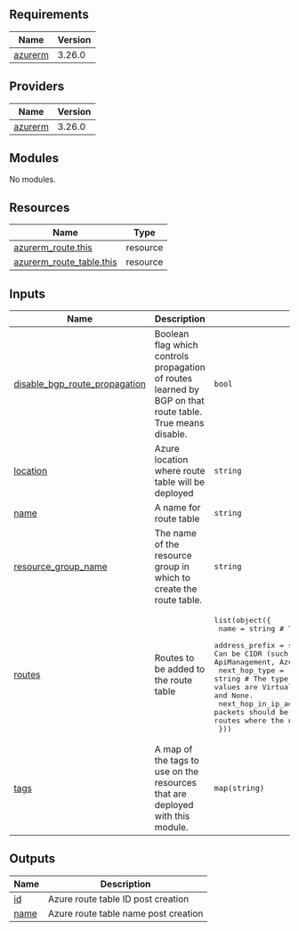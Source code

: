 <!-- BEGIN_TF_DOCS -->
## Requirements

| Name | Version |
|------|---------|
| <a name="requirement_azurerm"></a> [azurerm](#requirement\_azurerm) | 3.26.0 |

## Providers

| Name | Version |
|------|---------|
| <a name="provider_azurerm"></a> [azurerm](#provider\_azurerm) | 3.26.0 |

## Modules

No modules.

## Resources

| Name | Type |
|------|------|
| [azurerm_route.this](https://registry.terraform.io/providers/hashicorp/azurerm/3.26.0/docs/resources/route) | resource |
| [azurerm_route_table.this](https://registry.terraform.io/providers/hashicorp/azurerm/3.26.0/docs/resources/route_table) | resource |

## Inputs

| Name | Description | Type | Default | Required |
|------|-------------|------|---------|:--------:|
| <a name="input_disable_bgp_route_propagation"></a> [disable\_bgp\_route\_propagation](#input\_disable\_bgp\_route\_propagation) | Boolean flag which controls propagation of routes learned by BGP on that route table. True means disable. | `bool` | `false` | no |
| <a name="input_location"></a> [location](#input\_location) | Azure location where route table will be deployed | `string` | n/a | yes |
| <a name="input_name"></a> [name](#input\_name) | A name for route table | `string` | n/a | yes |
| <a name="input_resource_group_name"></a> [resource\_group\_name](#input\_resource\_group\_name) | The name of the resource group in which to create the route table. | `string` | n/a | yes |
| <a name="input_routes"></a> [routes](#input\_routes) | Routes to be added to the route table | <pre>list(object({<br>    name           = string # The name for the route<br>    address_prefix = string # The destination to which the route applies. Can be CIDR (such as 10.1.0.0/16) or Azure Service Tag (such as ApiManagement, AzureBackup or AzureMonitor) format.<br>    next_hop_type  = string # The type of Azure hop the packet should be sent to. Possible values are VirtualNetworkGateway, VnetLocal, Internet, VirtualAppliance and None.<br>    next_hop_in_ip_address = string # Contains the IP address packets should be forwarded to. Next hop values are only allowed in routes where the next hop type is VirtualAppliance.<br>  }))</pre> | `[]` | no |
| <a name="input_tags"></a> [tags](#input\_tags) | A map of the tags to use on the resources that are deployed with this module. | `map(string)` | n/a | yes |

## Outputs

| Name | Description |
|------|-------------|
| <a name="output_id"></a> [id](#output\_id) | Azure route table ID post creation |
| <a name="output_name"></a> [name](#output\_name) | Azure route table name post creation |
<!-- END_TF_DOCS -->